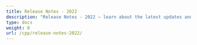 ```yaml
---
title: Release Notes - 2022
description: "Release Notes - 2022 – learn about the latest updates and fixes."
type: docs
weight: 8
url: /cpp/release-notes-2022/
---
```



